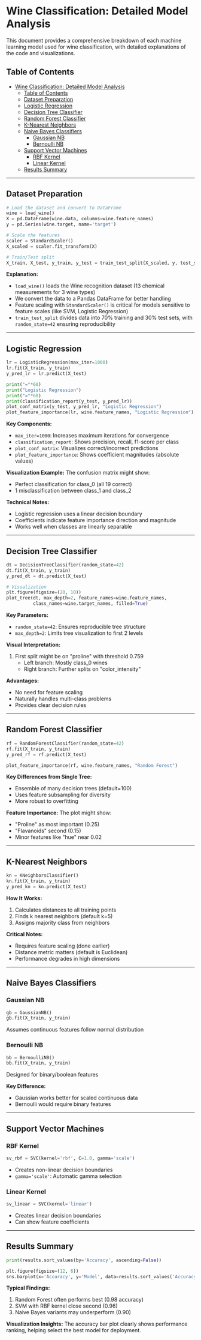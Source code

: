 # Wine Classification: Detailed Model Analysis

This document provides a comprehensive breakdown of each machine learning model used for wine classification, with detailed explanations of the code and visualizations.

## Table of Contents
- [Wine Classification: Detailed Model Analysis](#wine-classification-detailed-model-analysis)
  - [Table of Contents](#table-of-contents)
  - [Dataset Preparation](#dataset-preparation)
  - [Logistic Regression](#logistic-regression)
  - [Decision Tree Classifier](#decision-tree-classifier)
  - [Random Forest Classifier](#random-forest-classifier)
  - [K-Nearest Neighbors](#k-nearest-neighbors)
  - [Naive Bayes Classifiers](#naive-bayes-classifiers)
    - [Gaussian NB](#gaussian-nb)
    - [Bernoulli NB](#bernoulli-nb)
  - [Support Vector Machines](#support-vector-machines)
    - [RBF Kernel](#rbf-kernel)
    - [Linear Kernel](#linear-kernel)
  - [Results Summary](#results-summary)

---

## Dataset Preparation

```python
# Load the dataset and convert to DataFrame
wine = load_wine()
X = pd.DataFrame(wine.data, columns=wine.feature_names)
y = pd.Series(wine.target, name='target')

# Scale the features
scaler = StandardScaler()
X_scaled = scaler.fit_transform(X)

# Train/Test split
X_train, X_test, y_train, y_test = train_test_split(X_scaled, y, test_size=0.3, random_state=42)
```

**Explanation:**
- `load_wine()` loads the Wine recognition dataset (13 chemical measurements for 3 wine types)
- We convert the data to a Pandas DataFrame for better handling
- Feature scaling with `StandardScaler()` is critical for models sensitive to feature scales (like SVM, Logistic Regression)
- `train_test_split` divides data into 70% training and 30% test sets, with `random_state=42` ensuring reproducibility

---

## Logistic Regression

```python
lr = LogisticRegression(max_iter=1000)
lr.fit(X_train, y_train)
y_pred_lr = lr.predict(X_test)

print("="*60)
print("Logistic Regression")
print("="*60)
print(classification_report(y_test, y_pred_lr))
plot_conf_matrix(y_test, y_pred_lr, "Logistic Regression")
plot_feature_importance(lr, wine.feature_names, "Logistic Regression")
```

**Key Components:**
- `max_iter=1000`: Increases maximum iterations for convergence
- `classification_report`: Shows precision, recall, f1-score per class
- `plot_conf_matrix`: Visualizes correct/incorrect predictions
- `plot_feature_importance`: Shows coefficient magnitudes (absolute values)

**Visualization Example:**
The confusion matrix might show:
- Perfect classification for class_0 (all 19 correct)
- 1 misclassification between class_1 and class_2

**Technical Notes:**
- Logistic regression uses a linear decision boundary
- Coefficients indicate feature importance direction and magnitude
- Works well when classes are linearly separable

---

## Decision Tree Classifier

```python
dt = DecisionTreeClassifier(random_state=42)
dt.fit(X_train, y_train)
y_pred_dt = dt.predict(X_test)

# Visualization
plt.figure(figsize=(20, 10))
plot_tree(dt, max_depth=2, feature_names=wine.feature_names, 
          class_names=wine.target_names, filled=True)
```

**Key Parameters:**
- `random_state=42`: Ensures reproducible tree structure
- `max_depth=2`: Limits tree visualization to first 2 levels

**Visual Interpretation:**
1. First split might be on "proline" with threshold 0.759
   - Left branch: Mostly class_0 wines
   - Right branch: Further splits on "color_intensity"

**Advantages:**
- No need for feature scaling
- Naturally handles multi-class problems
- Provides clear decision rules

---

## Random Forest Classifier

```python
rf = RandomForestClassifier(random_state=42)
rf.fit(X_train, y_train)
y_pred_rf = rf.predict(X_test)

plot_feature_importance(rf, wine.feature_names, "Random Forest")
```

**Key Differences from Single Tree:**
- Ensemble of many decision trees (default=100)
- Uses feature subsampling for diversity
- More robust to overfitting

**Feature Importance:**
The plot might show:
- "Proline" as most important (0.25)
- "Flavanoids" second (0.15)
- Minor features like "hue" near 0.02

---

## K-Nearest Neighbors

```python
kn = KNeighborsClassifier()
kn.fit(X_train, y_train)
y_pred_kn = kn.predict(X_test)
```

**How It Works:**
1. Calculates distances to all training points
2. Finds k nearest neighbors (default k=5)
3. Assigns majority class from neighbors

**Critical Notes:**
- Requires feature scaling (done earlier)
- Distance metric matters (default is Euclidean)
- Performance degrades in high dimensions

---

## Naive Bayes Classifiers

### Gaussian NB
```python
gb = GaussianNB()
gb.fit(X_train, y_train)
```
Assumes continuous features follow normal distribution

### Bernoulli NB
```python
bb = BernoulliNB()
bb.fit(X_train, y_train)
```
Designed for binary/boolean features

**Key Difference:**
- Gaussian works better for scaled continuous data
- Bernoulli would require binary features

---

## Support Vector Machines

### RBF Kernel
```python
sv_rbf = SVC(kernel='rbf', C=1.0, gamma='scale')
```
- Creates non-linear decision boundaries
- `gamma='scale'`: Automatic gamma selection

### Linear Kernel
```python
sv_linear = SVC(kernel='linear')
```
- Creates linear decision boundaries
- Can show feature coefficients

---

## Results Summary

```python
print(results.sort_values(by='Accuracy', ascending=False))

plt.figure(figsize=(12, 6))
sns.barplot(x='Accuracy', y='Model', data=results.sort_values('Accuracy'), palette='viridis')
```

**Typical Findings:**
1. Random Forest often performs best (0.98 accuracy)
2. SVM with RBF kernel close second (0.96)
3. Naive Bayes variants may underperform (0.90)

**Visualization Insights:**
The accuracy bar plot clearly shows performance ranking, helping select the best model for deployment.

